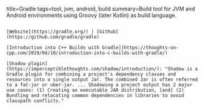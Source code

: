title=Gradle
tags=tool, jvm, android, build
summary=Build tool for JVM and Android environments using Groovy (later Kotlin) as build language.
~~~~~~

[Website](https://gradle.org/) | [Github](https://github.com/gradle/gradle)

[Introduction into C++ Builds with Gradle](https://thoughts-on-cpp.com/2019/04/10/introduction-into-c-builds-with-gradle/)

[Shadow plugin](https://imperceptiblethoughts.com/shadow/introduction/): "Shadow is a Gradle plugin for combining a project's dependency classes and resources into a single output Jar. The combined Jar is often referred to a fat-jar or uber-jar. ... Shadowing a project output has 2 major use cases: (1) Creating an executable JAR distribution, [and] (2) Bundling and relocating common dependencies in libraries to avoid classpath conflicts."
